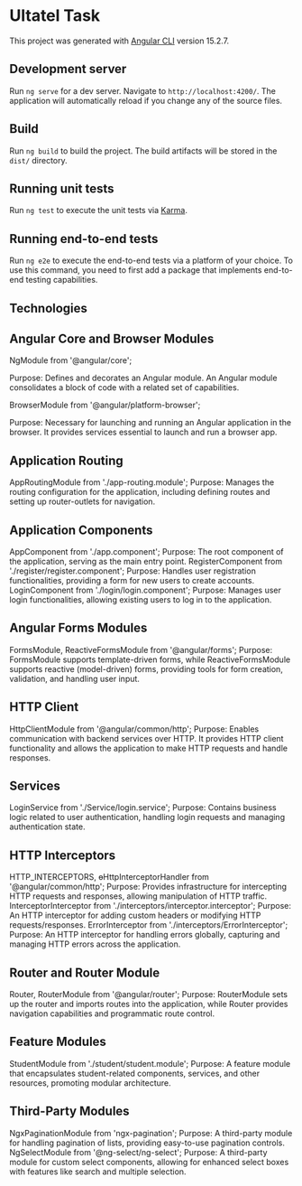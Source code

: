 # Ultatel Task

This project was generated with [Angular CLI](https://github.com/angular/angular-cli) version 15.2.7.

## Development server

Run `ng serve` for a dev server. Navigate to `http://localhost:4200/`. The application will automatically reload if you change any of the source files.


## Build

Run `ng build` to build the project. The build artifacts will be stored in the `dist/` directory.

## Running unit tests

Run `ng test` to execute the unit tests via [Karma](https://karma-runner.github.io).

## Running end-to-end tests

Run `ng e2e` to execute the end-to-end tests via a platform of your choice. To use this command, you need to first add a package that implements end-to-end testing capabilities.

## Technologies 

## Angular Core and Browser Modules
NgModule  from '@angular/core';

Purpose: Defines and decorates an Angular module. An Angular module consolidates a block of code with a related set of capabilities.

BrowserModule from '@angular/platform-browser';

Purpose: Necessary for launching and running an Angular application in the browser. It provides services essential to launch and run a browser app.

## Application Routing
AppRoutingModule  from './app-routing.module';
Purpose: Manages the routing configuration for the application, including defining routes and setting up router-outlets for navigation.

## Application Components
AppComponent  from './app.component';
Purpose: The root component of the application, serving as the main entry point.
RegisterComponent  from './register/register.component';
Purpose: Handles user registration functionalities, providing a form for new users to create accounts.
LoginComponent  from './login/login.component';
Purpose: Manages user login functionalities, allowing existing users to log in to the application.

## Angular Forms Modules
FormsModule, ReactiveFormsModule from '@angular/forms';
Purpose: FormsModule supports template-driven forms, while ReactiveFormsModule supports reactive (model-driven) forms, providing tools for form creation, validation, and handling user input.

## HTTP Client
HttpClientModule  from '@angular/common/http';
Purpose: Enables communication with backend services over HTTP. It provides HTTP client functionality and allows the application to make HTTP requests and handle responses.

## Services
LoginService  from './Service/login.service';
Purpose: Contains business logic related to user authentication, handling login requests and managing authentication state.

## HTTP Interceptors
HTTP_INTERCEPTORS, ɵHttpInterceptorHandler  from '@angular/common/http';
Purpose: Provides infrastructure for intercepting HTTP requests and responses, allowing manipulation of HTTP traffic.
InterceptorInterceptor  from './interceptors/interceptor.interceptor';
Purpose: An HTTP interceptor for adding custom headers or modifying HTTP requests/responses.
ErrorInterceptor  from './interceptors/ErrorInterceptor';
Purpose: An HTTP interceptor for handling errors globally, capturing and managing HTTP errors across the application.

## Router and Router Module
Router, RouterModule  from '@angular/router';
Purpose: RouterModule sets up the router and imports routes into the application, while Router provides navigation capabilities and programmatic route control.

## Feature Modules
StudentModule  from './student/student.module';
Purpose: A feature module that encapsulates student-related components, services, and other resources, promoting modular architecture.

## Third-Party Modules
NgxPaginationModule  from 'ngx-pagination';
Purpose: A third-party module for handling pagination of lists, providing easy-to-use pagination controls.
NgSelectModule  from '@ng-select/ng-select';
Purpose: A third-party module for custom select components, allowing for enhanced select boxes with features like search and multiple selection.

